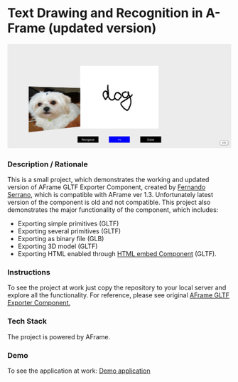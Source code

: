 # Text Drawing and Recognition in A-Frame (updated version)
<img alt="Screenshot" src="img/screenshot.jpg" width="600">

### **Description / Rationale**
This is a small project, which demonstrates the working and updated version of AFrame GLTF Exporter Component, created by <a href="https://github.com/fernandojsg/aframe-gltf-exporter-component">Fernando Serrano</a>, which is compatible with AFrame ver 1.3. Unfortunately latest version of the component is old and not compatible. 
This project also demonstrates the major functionality of the component, which includes:
- Exporting simple primitives (GLTF)
- Exporting several primitives (GLTF)
- Exporting as binary file (GLB)
- Exporting 3D model (GLTF)
- Exporting HTML enabled through <a href="https://github.com/supereggbert/aframe-htmlembed-component">HTML embed Component</a> (GLTF).

### **Instructions**
To see the project at work just copy the repository to your local server and explore all the functionality. For reference, please see original <a href="https://github.com/fernandojsg/aframe-gltf-exporter-component">AFrame GLTF Exporter Component.</a>

### **Tech Stack**
The project is powered by AFrame.

### **Demo**
To see the application at work: [Demo application](https://webvr-drawing.glitch.me/)
